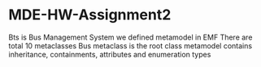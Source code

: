 # MDE-HW-Assignment2
 Bts is Bus Management System
 we defined metamodel in EMF
 There are total 10 metaclasses
 Bus metaclass is the root class
 metamodel contains inheritance, containments, attributes and enumeration types
